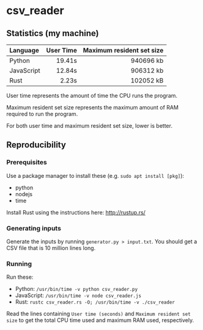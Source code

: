 # csv_reader

## Statistics (my machine)

| Language   | User Time | Maximum resident set size |
|:-----------|----------:|--------------------------:|
| Python     |    19.41s |                 940696 kb |
| JavaScript |    12.84s |                 906312 kb |
| Rust       |     2.23s |                 102052 kB |

User time represents the amount of time the CPU runs the program.

Maximum resident set size represents the maximum amount of RAM required to run the program.

For both user time and maximum resident set size, lower is better.

## Reproducibility

### Prerequisites

Use a package manager to install these (e.g. `sudo apt install [pkg]`):
- python
- nodejs
- time

Install Rust using the instructions here: http://rustup.rs/

### Generating inputs

Generate the inputs by running `generator.py > input.txt`. You should get a CSV file that is 10 million lines long.

### Running

Run these:

- Python: `/usr/bin/time -v python csv_reader.py`
- JavaScript: `/usr/bin/time -v node csv_reader.js`
- Rust: `rustc csv_reader.rs -O; /usr/bin/time -v ./csv_reader`

Read the lines containing `User time (seconds)` and `Maximum resident set size` to get the total CPU time used and maximum RAM used, respectively.
